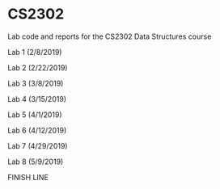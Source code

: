 # CS2302
Lab code and reports for the CS2302 Data Structures course

Lab 1 (2/8/2019)

Lab 2 (2/22/2019)

Lab 3 (3/8/2019)

Lab 4 (3/15/2019)

Lab 5 (4/1/2019)

Lab 6 (4/12/2019)

Lab 7 (4/29/2019)

Lab 8 (5/9/2019)

FINISH LINE


